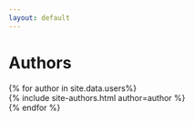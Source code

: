 ```yaml
---
layout: default
---
```

# Authors
<div class="main-content">
    <div clas="authors-page-text">
    </div>
    <div class="row inline-columns authors-grid">
        {% for author in site.data.users%}
            <div class="col-sm-3 col-sm-offset-0 col-xs-4 col-xs-offset-0">
                {% include site-authors.html author=author %}
            </div>
        {% endfor %}
    </div>
</div>
